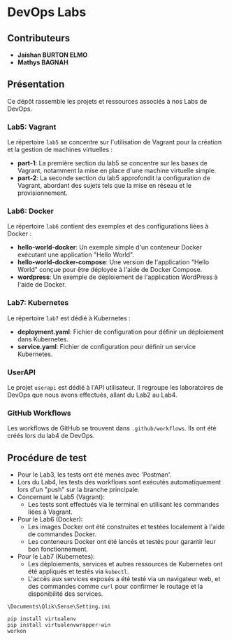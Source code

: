 # DevOps Labs

## Contributeurs

- **Jaishan BURTON ELMO**
- **Mathys BAGNAH**

## Présentation 
 
Ce dépôt rassemble les projets et ressources associés à nos Labs de DevOps.

### Lab5: Vagrant

Le répertoire `lab5` se concentre sur l'utilisation de Vagrant pour la création et la gestion de machines virtuelles :

- **part-1**: La première section du lab5 se concentre sur les bases de Vagrant, notamment la mise en place d'une machine virtuelle simple.
- **part-2**: La seconde section du lab5 approfondit la configuration de Vagrant, abordant des sujets tels que la mise en réseau et le provisionnement.

### Lab6: Docker

Le répertoire `lab6` contient des exemples et des configurations liées à Docker :

- **hello-world-docker**: Un exemple simple d'un conteneur Docker exécutant une application "Hello World".
- **hello-world-docker-compose**: Une version de l'application "Hello World" conçue pour être déployée à l'aide de Docker Compose.
- **wordpress**: Un exemple de déploiement de l'application WordPress à l'aide de Docker.

### Lab7: Kubernetes

Le répertoire `lab7` est dédié à Kubernetes :

- **deployment.yaml**: Fichier de configuration pour définir un déploiement dans Kubernetes.
- **service.yaml**: Fichier de configuration pour définir un service Kubernetes.


### UserAPI

Le projet `userapi` est dédié à l'API utilisateur. Il regroupe les laboratoires de DevOps que nous avons effectués, allant du Lab2 au Lab4.

### GitHub Workflows

Les workflows de GitHub se trouvent dans `.github/workflows`. Ils ont été créés lors du lab4 de DevOps.

## Procédure de test

- Pour le Lab3, les tests ont été menés avec 'Postman'.
- Lors du Lab4, les tests des workflows sont exécutés automatiquement lors d'un "push" sur la branche principale.
- Concernant le Lab5 (Vagrant):
  - Les tests sont effectués via le terminal en utilisant les commandes liées à Vagrant.
- Pour le Lab6 (Docker):
  - Les images Docker ont été construites et testées localement à l'aide de commandes Docker.
  - Les conteneurs Docker ont été lancés et testés pour garantir leur bon fonctionnement.
- Pour le Lab7 (Kubernetes):
  - Les déploiements, services et autres ressources de Kubernetes ont été appliqués et testés via `kubectl`.
  - L'accès aux services exposés a été testé via un navigateur web, et des commandes comme `curl` pour confirmer le routage et la disponibilité des services.


 ```
\Documents\Qlik\Sense\Setting.ini

pip install virtualenv
pip install virtualenvwrapper-win
workon 
```
